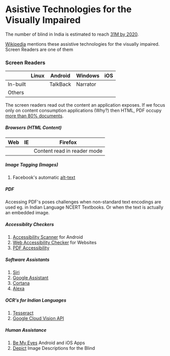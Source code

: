 # Asistive Technologies for the Visually Impaired

The number of blind in India is estimated to reach [31M by 2020](https://www.ncbi.nlm.nih.gov/pubmed/11804362).

[Wikipedia](https://en.wikipedia.org/wiki/Assistive_technology#Visual_impairments) mentions these assistive technologies for the visually impaired. Screen Readers are one of them

### Screen Readers

|| Linux | Android | Windows | iOS |
|--- | --- | --- | --- | --- |
|In-built| | TalkBack | Narrator | |
|Others | | | | |

The screen readers read out the content an application exposes. If we focus only on content consumption applications (Why?) then HTML, PDF occupy [more than 80% documents](http://duff-johnson.com/2014/02/17/the-8-most-popular-document-formats-on-the-web/).

##### Browsers (HTML Content)

| Web | IE | Firefox |
| --- | --- | --- |
| | | Content read in reader mode |

##### Image Tagging (Images)
1. Facebook's automatic [alt-text](https://www.facebook.com/help/216219865403298?helpref=faq_content)

##### PDF
Accessing PDF's poses challenges when non-standard text encodings are used eg. in Indian Language NCERT Textbooks. Or when the text is actually an embedded image.

##### Accessiblity Checkers
1. [Accessibility Scanner](https://support.google.com/accessibility/android/answer/6376570?hl=en)  for Android
2. [Web Accessibility Checker](https://achecker.ca/checker/index.php) for Websites
3. [PDF Accessibility](https://helpx.adobe.com/in/acrobat/using/create-verify-pdf-accessibility.html)

##### Software Assistants
1. [Siri](https://www.apple.com/in/ios/siri/)
2. [Google Assistant](https://assistant.google.com/intl/en_in/)
3. [Cortana](https://www.microsoft.com/en-in/windows/cortana)
4. [Alexa](https://www.amazon.com/Amazon-Echo-And-Alexa-Devices/b?ie=UTF8&node=9818047011)

##### OCR's for Indian Languages
1. [Tesseract](https://github.com/tesseract-ocr)
2. [Google Cloud Vision API](https://cloud.google.com/vision/docs/drag-and-drop)

##### Human Assistance
1. [Be My Eyes](http://bemyeyes.com/) Android and iOS Apps
2. [Depict](http://www.niamhparsley.com/Depict/index.html) Image Descriptions for the Blind




